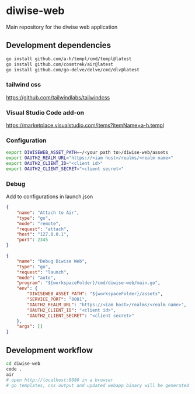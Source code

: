 # diwise-web

Main repository for the diwise web application

## Development dependencies

```bash
go install github.com/a-h/templ/cmd/templ@latest
go install github.com/cosmtrek/air@latest
go install github.com/go-delve/delve/cmd/dlv@latest
```

### tailwind css
https://github.com/tailwindlabs/tailwindcss

### Visual Studio Code add-on
https://marketplace.visualstudio.com/items?itemName=a-h.templ

### Configuration

```bash
export DIWISEWEB_ASSET_PATH=~/<your path to>/diwise-web/assets
export OAUTH2_REALM_URL="https://<iam host>/realms/<realm name>"
export OAUTH2_CLIENT_ID="<client id>"
export OAUTH2_CLIENT_SECRET="<client secret>"
```

### Debug

Add to configurations in launch.json

```json
{
    "name": "Attach to Air",
    "type": "go",
    "mode": "remote",
    "request": "attach",
    "host": "127.0.0.1",
    "port": 2345
}
```

```json
{
    "name": "Debug Diwise Web",
    "type": "go",
    "request": "launch",
    "mode": "auto",
    "program": "${workspaceFolder}/cmd/diwise-web/main.go",
    "env": {
        "DIWISEWEB_ASSET_PATH": "${workspaceFolder}/assets",
        "SERVICE_PORT": "8081",
        "OAUTH2_REALM_URL": "https://<iam host>/realms/<realm name>",
        "OAUTH2_CLIENT_ID": "<client id>",
        "OAUTH2_CLIENT_SECRET": "<client secret>"
    },
    "args": []
}
```

## Development workflow

```bash
cd diwise-web
code .
air
# open http://localhost:8080 in a browser
# go templates, css output and updated webapp binary will be generated automatically on save
```

